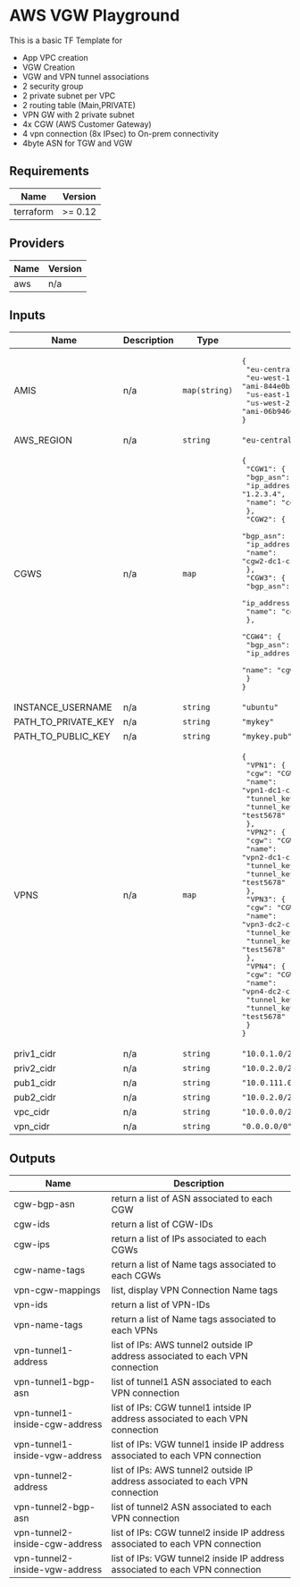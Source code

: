 # AWS VGW Playground
This is a basic TF Template for 
 - App VPC creation
 - VGW Creation
 - VGW and VPN tunnel associations
 - 2 security group 
 - 2 private subnet per VPC
 - 2 routing table (Main,PRIVATE)
 - VPN GW with 2 private subnet
 - 4x CGW (AWS Customer Gateway)
 - 4 vpn connection (8x IPsec) to On-prem connectivity
 - 4byte ASN for TGW and VGW

## Requirements




| Name | Version |
|------|---------|
| terraform | >= 0.12 |

## Providers

| Name | Version |
|------|---------|
| aws | n/a |

## Inputs

| Name | Description | Type | Default | Required |
|------|-------------|------|---------|:--------:|
| AMIS | n/a | `map(string)` | <pre>{<br>  "eu-central-1": "ami-027583e616ca104df",<br>  "eu-west-1": "ami-844e0bf7",<br>  "us-east-1": "ami-13be557e",<br>  "us-west-2": "ami-06b94666"<br>}</pre> | no |
| AWS\_REGION | n/a | `string` | `"eu-central-1"` | no |
| CGWS | n/a | `map` | <pre>{<br>  "CGW1": {<br>    "bgp_asn": "65412",<br>    "ip_address": "1.2.3.4",<br>    "name": "cgw1-dc1-cisco1"<br>  },<br>  "CGW2": {<br>    "bgp_asn": "65412",<br>    "ip_address": "2.2.3.4",<br>    "name": "cgw2-dc1-cisco2"<br>  },<br>  "CGW3": {<br>    "bgp_asn": "65412",<br>    "ip_address": "3.2.3.4",<br>    "name": "cgw3-dc2-cisco1"<br>  },<br>  "CGW4": {<br>    "bgp_asn": "65412",<br>    "ip_address": "4.2.3.4",<br>    "name": "cgw4-dc2-cisco2"<br>  }<br>}</pre> | no |
| INSTANCE\_USERNAME | n/a | `string` | `"ubuntu"` | no |
| PATH\_TO\_PRIVATE\_KEY | n/a | `string` | `"mykey"` | no |
| PATH\_TO\_PUBLIC\_KEY | n/a | `string` | `"mykey.pub"` | no |
| VPNS | n/a | `map` | <pre>{<br>  "VPN1": {<br>    "cgw": "CGW1",<br>    "name": "vpn1-dc1-cisco1",<br>    "tunnel_key1": "test1234",<br>    "tunnel_key2": "test5678"<br>  },<br>  "VPN2": {<br>    "cgw": "CGW2",<br>    "name": "vpn2-dc1-cisco2",<br>    "tunnel_key1": "test1234",<br>    "tunnel_key2": "test5678"<br>  },<br>  "VPN3": {<br>    "cgw": "CGW3",<br>    "name": "vpn3-dc2-cisco1",<br>    "tunnel_key1": "test1234",<br>    "tunnel_key2": "test5678"<br>  },<br>  "VPN4": {<br>    "cgw": "CGW4",<br>    "name": "vpn4-dc2-cisco2",<br>    "tunnel_key1": "test1234",<br>    "tunnel_key2": "test5678"<br>  }<br>}</pre> | no |
| priv1\_cidr | n/a | `string` | `"10.0.1.0/24"` | no |
| priv2\_cidr | n/a | `string` | `"10.0.2.0/24"` | no |
| pub1\_cidr | n/a | `string` | `"10.0.111.0/24"` | no |
| pub2\_cidr | n/a | `string` | `"10.0.2.0/24"` | no |
| vpc\_cidr | n/a | `string` | `"10.0.0.0/22"` | no |
| vpn\_cidr | n/a | `string` | `"0.0.0.0/0"` | no |

## Outputs


| Name | Description |
|------|-------------|
| cgw-bgp-asn | return a list of ASN associated to each CGW |
| cgw-ids | return a list of CGW-IDs |
| cgw-ips | return a list of IPs associated to each CGWs |
| cgw-name-tags | return a list of Name tags associated to each CGWs |
| vpn-cgw-mappings | list, display VPN Connection Name tags |
| vpn-ids | return a list of VPN-IDs |
| vpn-name-tags | return a list of Name tags associated to each VPNs |
| vpn-tunnel1-address | list of IPs: AWS tunnel2 outside IP address associated to each VPN connection |
| vpn-tunnel1-bgp-asn | list of tunnel1 ASN associated to each VPN connection |
| vpn-tunnel1-inside-cgw-address | list of IPs: CGW tunnel1 intside IP address associated to each VPN connection |
| vpn-tunnel1-inside-vgw-address | list of IPs: VGW tunnel1 inside IP address associated to each VPN connection |
| vpn-tunnel2-address | list of IPs: AWS tunnel2 outside IP address associated to each VPN connection |
| vpn-tunnel2-bgp-asn | list of tunnel2 ASN associated to each VPN connection |
| vpn-tunnel2-inside-cgw-address | list of IPs: CGW tunnel2 inside IP address associated to each VPN connection |
| vpn-tunnel2-inside-vgw-address | list of IPs: VGW tunnel2 inside IP address associated to each VPN connection |



